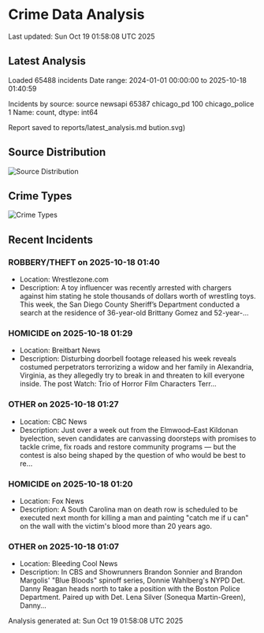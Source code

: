 # Crime Data Analysis
Last updated: Sun Oct 19 01:58:08 UTC 2025

## Latest Analysis

Loaded 65488 incidents
Date range: 2024-01-01 00:00:00 to 2025-10-18 01:40:59

Incidents by source:
source
newsapi           65387
chicago_pd          100
chicago_police        1
Name: count, dtype: int64

Report saved to reports/latest_analysis.md
bution.svg)

## Source Distribution
![Source Distribution](images/source_distribution.svg)

## Crime Types
![Crime Types](images/crime_types.svg)

## Recent Incidents

### ROBBERY/THEFT on 2025-10-18 01:40
- Location: Wrestlezone.com
- Description: A toy influencer was recently arrested with chargers against him stating he stole thousands of dollars worth of wrestling toys. This week, the San Diego County Sheriff’s Department conducted a search at the residence of 36-year-old Brittany Gomez and 52-year-…


### HOMICIDE on 2025-10-18 01:29
- Location: Breitbart News
- Description: Disturbing doorbell footage released his week reveals costumed perpetrators terrorizing a widow and her family in Alexandria, Virginia, as they allegedly try to break in and threaten to kill everyone inside.
The post Watch: Trio of Horror Film Characters Terr…


### OTHER on 2025-10-18 01:27
- Location: CBC News
- Description: Just over a week out from the Elmwood–East Kildonan byelection, seven candidates are canvassing doorsteps with promises to tackle crime, fix roads and restore community programs — but the contest is also being shaped by the question of who would be best to re…


### HOMICIDE on 2025-10-18 01:20
- Location: Fox News
- Description: A South Carolina man on death row is scheduled to be executed next month for killing a man and painting "catch me if u can" on the wall with the victim's blood more than 20 years ago.


### OTHER on 2025-10-18 01:07
- Location: Bleeding Cool News
- Description: In CBS and Showrunners Brandon Sonnier and Brandon Margolis' "Blue Bloods" spinoff series, Donnie Wahlberg's NYPD Det. Danny Reagan heads north to take a position with the Boston Police Department. Paired up with Det. Lena Silver (Sonequa Martin-Green), Danny…

Analysis generated at: Sun Oct 19 01:58:08 UTC 2025
